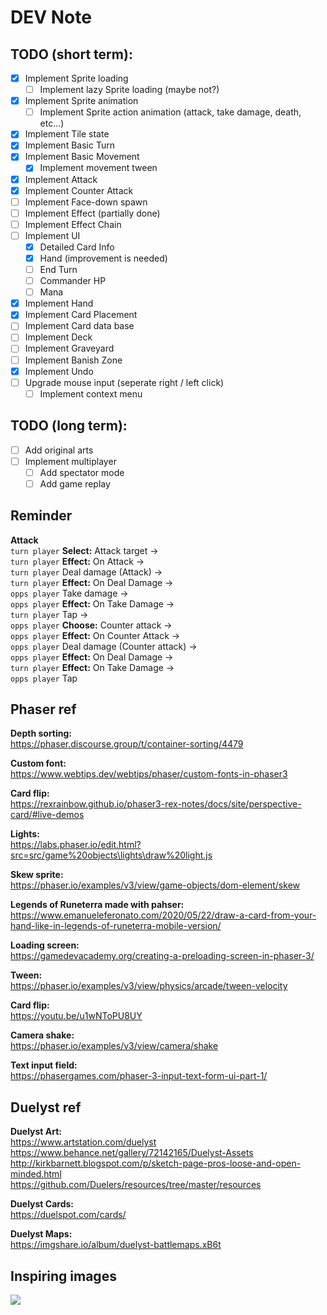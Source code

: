 # DEV Note

## TODO (short term):

- [x] Implement Sprite loading
  - [ ] Implement lazy Sprite loading (maybe not?)
- [x] Implement Sprite animation
  - [ ] Implement Sprite action animation (attack, take damage, death, etc...)
- [x] Implement Tile state
- [x] Implement Basic Turn
- [x] Implement Basic Movement
  - [x] Implement movement tween
- [x] Implement Attack
- [x] Implement Counter Attack
- [ ] Implement Face-down spawn
- [ ] Implement Effect (partially done)
- [ ] Implement Effect Chain
- [ ] Implement UI
  - [x] Detailed Card Info
  - [x] Hand (improvement is needed)
  - [ ] End Turn
  - [ ] Commander HP
  - [ ] Mana
- [x] Implement Hand
- [x] Implement Card Placement
- [ ] Implement Card data base
- [ ] Implement Deck
- [ ] Implement Graveyard
- [ ] Implement Banish Zone
- [x] Implement Undo
- [ ] Upgrade mouse input (seperate right / left click)
  - [ ] Implement context menu

## TODO (long term):

- [ ] Add original arts
- [ ] Implement multiplayer
  - [ ] Add spectator mode
  - [ ] Add game replay

## Reminder

**Attack**  
`turn player` **Select:** Attack target ->  
`turn player` **Effect:** On Attack ->  
`turn player` Deal damage (Attack) ->  
`turn player` **Effect:** On Deal Damage ->  
`opps player` Take damage ->  
`opps player` **Effect:** On Take Damage ->  
`turn player` Tap ->  
`opps player` **Choose:** Counter attack ->  
`opps player` **Effect:** On Counter Attack ->  
`opps player` Deal damage (Counter attack) ->  
`opps player` **Effect:** On Deal Damage ->  
`turn player` **Effect:** On Take Damage ->  
`opps player` Tap

## Phaser ref

**Depth sorting:**  
https://phaser.discourse.group/t/container-sorting/4479

**Custom font:**  
https://www.webtips.dev/webtips/phaser/custom-fonts-in-phaser3

**Card flip:**  
https://rexrainbow.github.io/phaser3-rex-notes/docs/site/perspective-card/#live-demos

**Lights:**  
https://labs.phaser.io/edit.html?src=src/game%20objects\lights\draw%20light.js  

**Skew sprite:**  
https://phaser.io/examples/v3/view/game-objects/dom-element/skew

**Legends of Runeterra made with pahser:**  
https://www.emanueleferonato.com/2020/05/22/draw-a-card-from-your-hand-like-in-legends-of-runeterra-mobile-version/

**Loading screen:**  
https://gamedevacademy.org/creating-a-preloading-screen-in-phaser-3/

**Tween:**  
https://phaser.io/examples/v3/view/physics/arcade/tween-velocity

**Card flip:**  
https://youtu.be/u1wNToPU8UY

**Camera shake:**  
https://phaser.io/examples/v3/view/camera/shake

**Text input field:**  
https://phasergames.com/phaser-3-input-text-form-ui-part-1/

## Duelyst ref

**Duelyst Art:**  
https://www.artstation.com/duelyst  
https://www.behance.net/gallery/72142165/Duelyst-Assets  
http://kirkbarnett.blogspot.com/p/sketch-page-pros-loose-and-open-minded.html  
https://github.com/Duelers/resources/tree/master/resources  

**Duelyst Cards:**  
https://duelspot.com/cards/

**Duelyst Maps:**  
https://imgshare.io/album/duelyst-battlemaps.xB6t

## Inspiring images

![](https://cdnb.artstation.com/p/assets/images/images/013/705/071/large/danny-huynh-danny-huynh-duelyst-redstonebattlemaplow.jpg)
